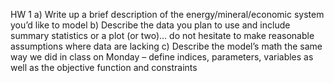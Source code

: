 HW 1
a) Write up a brief description of the energy/mineral/economic system you’d like to model
b) Describe the data you plan to use and include summary statistics or a plot (or two)… do not hesitate to make reasonable assumptions where data are lacking
c) Describe the model’s math the same way we did in class on Monday – define indices, parameters, variables as well as the objective function and constraints
